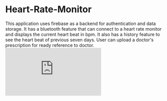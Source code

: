 # Heart-Rate-Monitor
This application uses firebase as a backend for authentication and data storage. It has a bluetooth feature that can connect to a heart rate monitor and displays
the current heart beat in bpm. It also has a history feature to see the heart beat of previous seven days. User can upload a doctor's prescription for ready
reference to doctor.
![Screenshot](https://github.com/devang-gupta67/Heart-Rate-Monitor/blob/master/app/src/main/res/layout/activity_heart_rate.xml)
